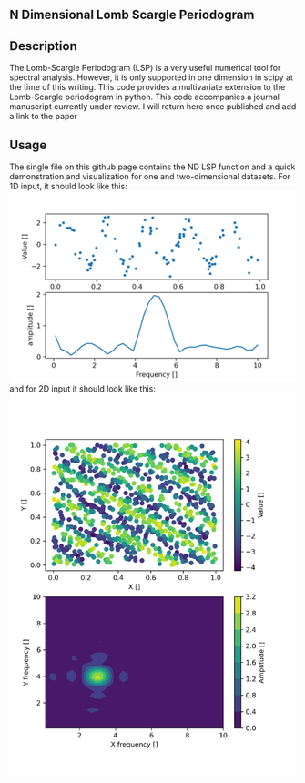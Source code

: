 ## N Dimensional Lomb Scargle Periodogram

## Description
The Lomb-Scargle Periodogram (LSP) is a very useful numerical tool for spectral analysis. However, it is only supported in one dimension in scipy at the time of this writing. This code provides a multivariate extension to the Lomb-Scargle periodogram in python. This code accompanies a journal manuscript currently under review. I will return here once published and add a link to the paper

## Usage
The single file on this github page contains the ND LSP function and a quick demonstration and visualization for one and two-dimensional datasets. For 1D input, it should look like this: ![plot](./1d.png)
and for 2D input it should look like this: ![plot](./2d.png)
